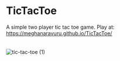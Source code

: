 # TicTacToe
A simple two player tic tac toe game. 
Play at:
  https://meghanaravuru.github.io/TicTacToe/ <br/><br/><br/>
![tic-tac-toe (1)](https://user-images.githubusercontent.com/79238893/108348952-68e3da80-7208-11eb-825d-e447ad1f18e7.png)
